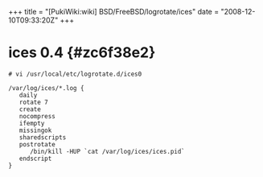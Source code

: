 +++
title = "[PukiWiki:wiki] BSD/FreeBSD/logrotate/ices"
date = "2008-12-10T09:33:20Z"
+++


# ices 0.4  {#zc6f38e2}

```
# vi /usr/local/etc/logrotate.d/ices0

/var/log/ices/*.log {
   daily
   rotate 7
   create
   nocompress
   ifempty
   missingok
   sharedscripts
   postrotate
      /bin/kill -HUP `cat /var/log/ices/ices.pid`
   endscript
}
```

